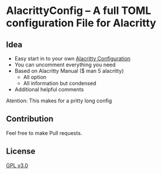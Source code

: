 # AlacrittyConfig – A full TOML configuration File for Alacritty
## Idea
- Easy start in to your own [Alacritty Configuration](https://alacritty.org/config-alacritty.html)
- You can uncomment everything you need
- Based on Alacritty Manual ($ man 5 alacritty)
  - All option
  - All information but condensed
- Additional helpful comments

Atention: This makes for a pritty long config

## Contribution
Feel free to make Pull requests.

## License
[GPL v3.0](https://www.gnu.org/licenses/gpl-3.0.html.en)
